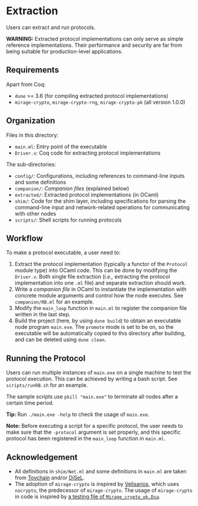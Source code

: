 # Extraction

Users can extract and run protocols. 

**WARNING:** Extracted protocol implementations can only serve as simple reference implementations. Their performance and security are far from being suitable for production-level applications. 

## Requirements

Apart from Coq:
- `dune` >= 3.6 (for compiling extracted protocol implementations)
- `mirage-crypto`, `mirage-crypto-rng`, `mirage-crypto-pk` (all version 1.0.0)

## Organization

Files in this directory: 
- `main.ml`: Entry point of the executable
- `Driver.v`: Coq code for extracting protocol implementations

The sub-directories: 
- `config/`: Configurations, including references to command-line inputs and some definitions
- `companion/`: *Companion files* (explained below)
- `extracted/`: Extracted protocol implementations (in OCaml)
- `shim/`: Code for the shim layer, including specifications for parsing the command-line input and network-related operations for communicating with other nodes
- `scripts/`: Shell scripts for running protocols

## Workflow

To make a protocol executable, a user need to: 
1. Extract the protocol implementation (typically a functor of the `Protocol` module type) into OCaml code. This can be done by modifying the `Driver.v`. Both single file extraction (*i.e.,* extracting the protocol implementation into one `.ml` file) and separate extraction should work. 
2. Write a *companion file* in OCaml to instantiate the implementation with concrete module arguments and control how the node executes. See `companion/RB.ml` for an example. 
3. Modify the `main_loop` function in `main.ml` to register the companion file written in the last step. 
4. Build the project (here, by using `dune build`) to obtain an executable node program `main.exe`. The `promote` mode is set to be on, so the executable will be automatically copied to this directory after building, and can be deleted using `dune clean`. 

## Running the Protocol

Users can run multiple instances of `main.exe` on a single machine to test the protocol execution. This can be achieved by writing a bash script. See `scripts/runRB.sh` for an example. 

The sample scripts use `pkill "main.exe"` to terminate all nodes after a certain time period. 

**Tip:** Run `./main.exe -help` to check the usage of `main.exe`. 

**Note:** Before executing a script for a specific protocol, the user needs to make sure that the `-protocol` argument is set properly, and this specific protocol has been registered in the `main_loop` function in `main.ml`. 

## Acknowledgement

- All definitions in `shim/Net.ml` and some definitions in `main.ml` are taken from [Toychain](https://github.com/verse-lab/toychain) and/or [DiSeL](https://github.com/DistributedComponents/disel/). 
- The adoption of `mirage-crypto` is inspired by [Velisarios](https://github.com/vrahli/Velisarios/), which uses `nocrypto`, the predecessor of `mirage-crypto`. The usage of `mirage-crypto` in code is inspired by [a testing file of `Mirage_crypto_pk.Dsa`](https://github.com/mirage/mirage-crypto/blob/main/tests/test_dsa.ml). 
